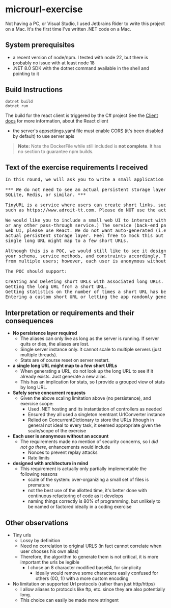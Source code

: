 # microurl-exercise
Not having a PC, or Visual Studio, I used Jetbrains Rider to write this project on a Mac. 
It's the first time I've written .NET code on a Mac.

## System prerequisites
* a recent version of node/npm. I tested with node 22, but there is probably no issue with at least node 18
* .NET 8.0 SDK with the dotnet command available in the shell and pointing to it

## Build Instructions
```shell
dotnet build
dotnet run
```

The build for the react client is triggered by the C# project
See the [Client docs](ReactClient/README.md) for more information, about the React client

* the server's appsettings.yaml file must enable CORS (it's been disabled by default) to use server apis

> **Note:** Note the DockerFile while still included is **not complete**. It has no section to guarantee npm builds.

## Text of the exercise requirements I received

<pre>
In this round, we will ask you to write a small application as proof of concept for a TinyURL-style service.

*** We do not need to see an actual persistent storage layer. Please do NOT use EntityFramework (even in-memory), 
SQLite, Redis, or similar. ***

TinyURL is a service where users can create short links, such as tinyurl.com/3rp36a3s, redirecting to longer links, 
such as https://www.adroit-tt.com. Please do NOT use the actual TinyURL or any other URL shortening service.

We would like you to include a small web UI to interact with a mockup tiny URL service (do not use the actual TinyURL 
or any other pass-through service.) The service (back-end part of the assignment) should be written in C#; for the 
web UI, please use React. We do not want auto-generated (i.e., swagger) web code. Similarly, we do not need to see an 
actual persistent storage layer. Feel free to mock this out in memory however you best see fit. Lastly, note that a 
single long URL might map to a few short URLs.

Although this is a POC, we would still like to see it designed with architecture in mind. To this end, please consider 
your schema, service methods, and constraints accordingly. The web service should safely handle concurrent requests 
from multiple users; however, each user is anonymous without a separate individual account. 

The POC should support:

Creating and Deleting short URLs with associated long URLs.
Getting the long URL from a short URL.
Getting statistics on the number of times a short URL has been "clicked," i.e., the number of times its long URL has been retrieved.
Entering a custom short URL or letting the app randomly generate one while maintaining the uniqueness of short URLs.
</pre>

## Interpretation or requirements and their consequences
* **No persistence layer required**
  * The aliases can only live as long as the server is running. If server quits or dies, the aliases are lost.
  * Single server instance only. It cannot scale to multiple servers (just multiple threads).
  * Stats are of course reset on server restart.
* **a single long URL might map to a few short URLs**
  * When generating a URL, do not look up the long URL to see if it already exists. Just generate a new alias.
  * This has an implication for stats, so I provide a grouped view of stats by long URL.
* **Safely serve concurrent requests**
  * Given the above scaling limitation above (no persistence), and exercise scope:
    * Used .NET hosting and its instantiation of controllers as needed
    * Ensured they all used a singleton reentrant UrlConverter instance
    * Relied on ConcurrentDictionary to store the URLs (though in general not ideal to every task, it seemed appropriate
      given the scale/scope of the exercise
* **Each user is anonymous without an account**
  * The requirements made no mention of security concerns, so _I did not go there_, enhancements would include
    * Nonces to prevent replay attacks
    * Rate limits
* **designed with architecture in mind**
  * This requirement is actually only partially implementable the following reasons
    * scale of the system: over-organizing a small set of files is premature
    * not the best use of the allotted time, it's better done with continuous refactoring of code as it develops
    * naming things correctly is 80% of programming, but unlikely to be named or factored ideally in a coding exercise

## Other observations
* Tiny urls
  * Lossy by definition
  * Need no correlation to original URLS (in fact cannot correlate when user chooses his own alias)
  * Therefore, the algorithm to generate them is not critical, it is more important the urls be legible
    * I chose an 8 character modified base64, for simplicity
      * ideally would remove some characters easily confused for others (0O, 1l) with a more custom encoding
* No limitation on supported Url protocols (rather than just http/https)
  * I allow aliases to protocols like ftp, etc. since they are also potentially long.
  * This choice can easily be made more stringent
